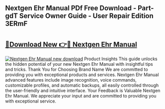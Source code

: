 ## Nextgen Ehr Manual PDf Free Download - Part-gdT Service Owner Guide - User Repair Edition 3ERmF

# <h2><a href="http://bc77401.oget.top/?id=Nextgen+Ehr+Manual">🔗Download New 👉🔴 Nextgen Ehr Manual</a></h2>

[![Nextgen Ehr Manual new download](https://i.imgur.com/5g1atiW.png)](http://bc77401.oget.top/?id=Nextgen+Ehr+Manual)
Product Insights This guide unlocks the hidden potential of your new Nextgen Ehr Manual with insightful tips and tricks. Thank You for Choosing Brand Name We are committed to providing you with exceptional products and services. Nextgen Ehr Manual advanced features include image recognition, voice commands, customizable profiles, and automatic backups, all easily controlled through the user-friendly and intuitive interface. Your Feedback is Valuable Nextgen Ehr Manual. We appreciate your input and are committed to providing you with exceptional service.
